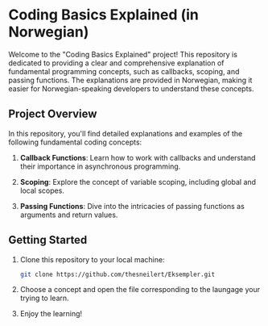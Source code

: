 # Coding Basics Explained (in Norwegian)


Welcome to the "Coding Basics Explained" project! This repository is dedicated to providing a clear and comprehensive explanation of fundamental programming concepts, such as callbacks, scoping, and passing functions. The explanations are provided in Norwegian, making it easier for Norwegian-speaking developers to understand these concepts.

## Project Overview

In this repository, you'll find detailed explanations and examples of the following fundamental coding concepts:

1. **Callback Functions**: Learn how to work with callbacks and understand their importance in asynchronous programming.

2. **Scoping**: Explore the concept of variable scoping, including global and local scopes.

3. **Passing Functions**: Dive into the intricacies of passing functions as arguments and return values.

## Getting Started

1. Clone this repository to your local machine:

   ```bash
   git clone https://github.com/thesneilert/Eksempler.git

2. Choose a concept and open the file corresponding to the laungage your trying to learn.

3. Enjoy the learning!